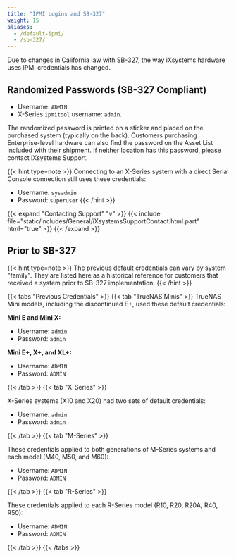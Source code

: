 ```yaml
---
title: "IPMI Logins and SB-327"
weight: 15
aliases:
  - /default-ipmi/
  - /sb-327/
---
```


Due to changes in California law with [SB-327](https://leginfo.legislature.ca.gov/faces/billTextClient.xhtml?bill_id=201720180SB327), the way iXsystems hardware uses IPMI credentials has changed.

## Randomized Passwords (SB-327 Compliant)

* Username: `ADMIN`.
* X-Series `ipmitool` username: `admin`.

The randomized password is printed on a sticker and placed on the purchased system (typically on the back).
Customers purchasing Enterprise-level hardware can also find the password on the Asset List included with their shipment.
If neither location has this password, please contact iXsystems Support.

{{< hint type=note >}}
Connecting to an X-Series system with a direct Serial Console connection still uses these credentials:

* Username: `sysadmin`
* Password: `superuser`
{{< /hint >}}

{{< expand "Contacting Support" "v" >}}
{{< include file="static/includes/General/iXsystemsSupportContact.html.part" html="true" >}}
{{< /expand >}}

## Prior to SB-327

{{< hint type=note >}}
The previous default credentials can vary by system "family".
They are listed here as a historical reference for customers that received a system prior to SB-327 implementation.
{{< /hint >}}

{{< tabs "Previous Credentials" >}}
{{< tab "TrueNAS Minis" >}}
TrueNAS Mini models, including the discontinued E+, used these default credentials:

**Mini E and Mini X:**

* Username: `admin`
* Password: `admin`

**Mini E+, X+, and XL+:**

* Username: `ADMIN`
* Password: `ADMIN`

{{< /tab >}}
{{< tab "X-Series" >}}

X-Series systems (X10 and X20) had two sets of default credentials:

* Username: `admin`
* Password: `admin`

{{< /tab >}}
{{< tab "M-Series" >}}

These credentials applied to both generations of M-Series systems and each model (M40, M50, and M60):

* Username: `ADMIN`
* Password: `ADMIN`

{{< /tab >}}
{{< tab "R-Series" >}}

These credentials applied to each R-Series model (R10, R20, R20A, R40, R50):

* Username: `ADMIN`
* Password: `ADMIN`

{{< /tab >}}
{{< /tabs >}}
